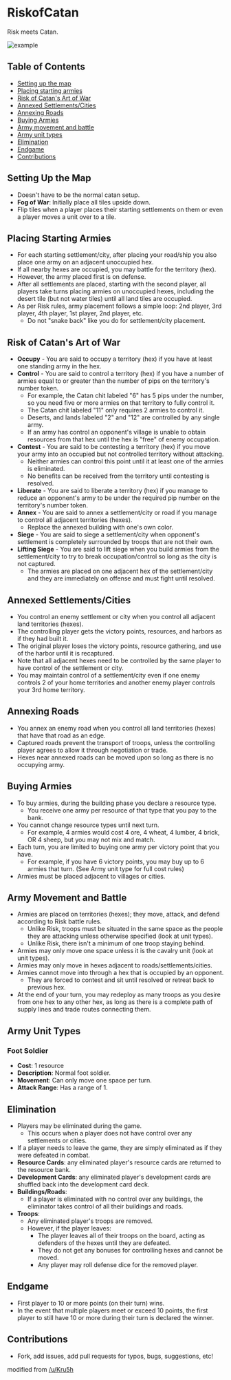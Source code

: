 RiskofCatan
===========

Risk meets Catan.

![example](example.jpg)

## Table of Contents
 - [Setting up the map](#setting-up-the-map)
 - [Placing starting armies](#placing-starting-armies)
 - [Risk of Catan's Art of War](#risk-of-catans-art-of-war)
 - [Annexed Settlements/Cities](#annexed-settlementscities)
 - [Annexing Roads](#annexing-roads)
 - [Buying Armies](#buying-armies)
 - [Army movement and battle](#army-movement-and-battle)
 - [Army unit types](#army-unit-types)
 - [Elimination](#elimination)
 - [Endgame](#endgame)
 - [Contributions](#contributions)

## Setting Up the Map ##
- Doesn't have to be the normal catan setup.
- **Fog of War**: Initially place all tiles upside down.
 - Flip tiles when a player places their starting settlements on them or even a player moves a unit over to a tile.

## Placing Starting Armies ##

- For each starting settlement/city, after placing your road/ship you also place one army on an adjacent unoccupied hex.
- If all nearby hexes are occupied, you may battle for the territory (hex).
- However, the army placed first is on defense.
- After all settlements are placed, starting with the second player, all players take turns placing armies on unoccupied hexes, including the desert tile (but not water tiles) until all land tiles are occupied.
- As per Risk rules, army placement follows a simple loop: 2nd player, 3rd player, 4th player, 1st player, 2nd player, etc.
    - Do not "snake back" like you do for settlement/city placement.

## Risk of Catan's Art of War ##

- **Occupy** - You are said to occupy a territory (hex) if you have at least one standing army in the hex.
- **Control** - You are said to control a territory (hex) if you have a number of armies equal to or greater than the number of pips on the territory's number token.
    - For example, the Catan chit labeled "6" has 5 pips under the number, so you need five or more armies on that territory to fully control it.
    - The Catan chit labeled "11" only requires 2 armies to control it.
    - Deserts, and lands labeled "2" and "12" are controlled by any single army.
    - If an army has control an opponent's village is unable to obtain resources from that hex until the hex is "free" of enemy occupation.
- **Contest** - You are said to be contesting a territory (hex) if you move your army into an occupied but not controlled territory without attacking.
    - Neither armies can control this point until it at least one of the armies is eliminated.
    - No benefits can be received from the territory until contesting is resolved.
- **Liberate** - You are said to liberate a territory (hex) if you manage to reduce an opponent's army to be under the required pip number on the territory's number token.
- **Annex** - You are said to annex a settlement/city or road if you manage to control all adjacent territories (hexes).
    - Replace the annexed building with one's own color.
- **Siege** - You are said to siege a settlement/city when opponent's settlement is completely surrounded by troops that are not their own.
- **Lifting Siege** - You are said to lift siege when you build armies from the settlement/city to try to break occupation/control so long as the city is not captured.
    - The armies are placed on one adjacent hex of the settlement/city and they are immediately on offense and must fight until resolved.

## Annexed Settlements/Cities ##

- You control an enemy settlement or city when you control all adjacent land territories (hexes).
- The controlling player gets the victory points, resources, and harbors as if they had built it.
- The original player loses the victory points, resource gathering, and use of the harbor until it is recaptured.
- Note that all adjacent hexes need to be controlled by the same player to have control of the settlement or city.
- You may maintain control of a settlement/city even if one enemy controls 2 of your home territories and another enemy player controls your 3rd home territory.

## Annexing Roads ##

- You annex an enemy road when you control all land territories (hexes) that have that road as an edge.
- Captured roads prevent the transport of troops, unless the controlling player agrees to allow it through negotiation or trade.
- Hexes near annexed roads can be moved upon so long as there is no occupying army.

## Buying Armies ##

- To buy armies, during the building phase you declare a resource type.
    - You receive one army per resource of that type that you pay to the bank.
- You cannot change resource types until next turn.
    - For example, 4 armies would cost 4 ore, 4 wheat, 4 lumber, 4 brick, OR 4 sheep, but you may not mix and match.
- Each turn, you are limited to buying one army per victory point that you have.
    - For example, if you have 6 victory points, you may buy up to 6 armies that turn. (See Army unit type for full cost rules)
- Armies must be placed adjacent to villages or cities.

## Army Movement and Battle ##

- Armies are placed on territories (hexes); they move, attack, and defend according to Risk battle rules.
    - Unlike Risk, troops must be situated in the same space as the people they are attacking unless otherwise specified (look at unit types).
    - Unlike Risk, there isn't a minimum of one troop staying behind.
- Armies may only move one space unless it is the cavalry unit (look at unit types).
- Armies may only move in hexes adjacent to roads/settlements/cities.
- Armies cannot move into through a hex that is occupied by an opponent.
    - They are forced to contest and sit until resolved or retreat back to previous hex.
- At the end of your turn, you may redeploy as many troops as you desire from one hex to any other hex, as long as there is a complete path of supply lines and trade routes connecting them.

## Army Unit Types ##

### Foot Soldier ###

- **Cost**: 1 resource
- **Description**: Normal foot soldier.
- **Movement**: Can only move one space per turn.
- **Attack Range**: Has a range of 1.

## Elimination ##

- Players may be eliminated during the game.
    - This occurs when a player does not have control over any settlements or cities.
- If a player needs to leave the game, they are simply eliminated as if they were defeated in combat.
- **Resource Cards**: any eliminated player's resource cards are returned to the resource bank.
- **Development Cards**: any eliminated player's development cards are shuffled back into the development card deck.
- **Buildings/Roads**:
    - If a player is eliminated with no control over any buildings, the eliminator takes control of all their buildings and roads.
- **Troops**:
    - Any eliminated player's troops are removed.
    - However, if the player leaves:
        - The player leaves all of their troops on the board, acting as defenders of the hexes until they are defeated.
        - They do not get any bonuses for controlling hexes and cannot be moved.
        - Any player may roll defense dice for the removed player.

## Endgame ##
- First player to 10 or more points (on their turn) wins.
- In the event that multiple players meet or exceed 10 points, the first player to still have 10 or more during their turn is declared the winner.

## Contributions ##

- Fork, add issues, add pull requests for typos, bugs, suggestions, etc!

modified from [/u/Kru5h](http://www.reddit.com/r/boardgames/comments/16kg3s/a_fun_game_my_friends_and_i_play_risk_of_catan/c7wtxkg)
